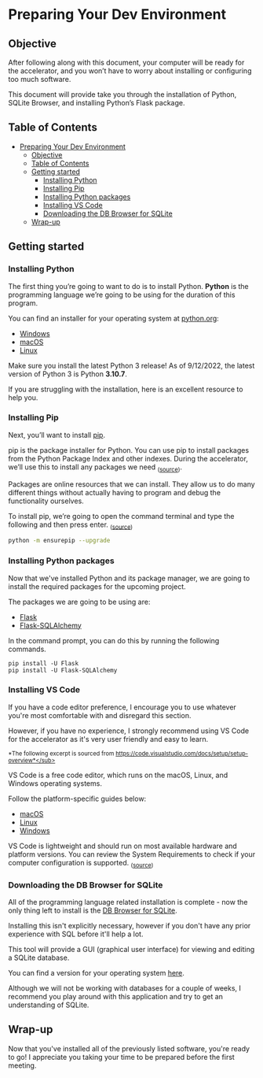 # Preparing Your Dev Environment

## Objective
After following along with this document, your computer will be ready for the accelerator, and you won’t have to worry about installing or configuring too much software.

This document will provide take you through the installation of Python, SQLite Browser, and installing Python’s Flask package.

## Table of Contents
- [Preparing Your Dev Environment](#preparing-your-dev-environment)
  - [Objective](#objective)
  - [Table of Contents](#table-of-contents)
  - [Getting started](#getting-started)
    - [Installing Python](#installing-python)
    - [Installing Pip](#installing-pip)
    - [Installing Python packages](#installing-python-packages)
    - [Installing VS Code](#installing-vs-code)
    - [Downloading the DB Browser for SQLite](#downloading-the-db-browser-for-sqlite)
  - [Wrap-up](#wrap-up)

## Getting started
### Installing Python
The first thing you’re going to want to do is to install Python. **Python** is the programming language we’re going to be using for the duration of this program.

You can find an installer for your operating system at [python.org](http://python.org):
- [Windows](https://www.python.org/downloads/)
- [macOS](https://www.python.org/downloads/macos/)
- [Linux](https://www.python.org/downloads/source/)

Make sure you install the latest Python 3 release! As of 9/12/2022,  the latest version of Python 3 is Python **3.10.7**.

If you are struggling with the installation, here is an excellent resource to help you.

### Installing Pip
Next, you’ll want to install [pip](https://pypi.org/project/pip/).

pip is the package installer for Python. You can use pip to install packages from the Python Package Index and other indexes. During the accelerator, we’ll use this to install any packages we need <sub>([source](https://pip.pypa.io/en/stable/))</sub>.

Packages are online resources that we can install. They allow us to do many different things without actually having to program and debug the functionality ourselves.

To install pip, we’re going to open the command terminal and type the following and then press enter. <sub>([source](https://pip.pypa.io/en/stable/installation/))</sub>

```bash
python -m ensurepip --upgrade
```

### Installing Python packages
Now that we've installed Python and its package manager, we are going to install the required packages for the upcoming project.

The packages we are going to be using are:
- [Flask](https://pypi.org/project/Flask/)
- [Flask-SQLAlchemy](https://pypi.org/project/Flask-SQLAlchemy/)

In the command prompt, you can do this by running the following commands.
```pip
pip install -U Flask
pip install -U Flask-SQLAlchemy
```

### Installing VS Code
If you have a code editor preference, I encourage you to use whatever you're most comfortable with and disregard this section.

However, if you have no experience, I strongly recommend using VS Code for the accelerator as it's very user friendly and easy to learn.

<sub>*The following excerpt is sourced from https://code.visualstudio.com/docs/setup/setup-overview*</sub>

VS Code is a free code editor, which runs on the macOS, Linux, and Windows operating systems.

Follow the platform-specific guides below:
- [macOS](https://code.visualstudio.com/docs/setup/mac)
- [Linux](https://code.visualstudio.com/docs/setup/linux)
- [Windows](https://code.visualstudio.com/docs/setup/windows)

VS Code is lightweight and should run on most available hardware and platform versions. You can review the System Requirements to check if your computer configuration is supported. <sub>([source](https://code.visualstudio.com/docs/setup/setup-overview))</sub>

### Downloading the DB Browser for SQLite
All of the programming language related installation is complete - now the only thing left to install is the [DB Browser for SQLite](https://sqlitebrowser.org/).

Installing this isn't explicitly necessary, however if you don't have any prior experience with SQL before it'll help a lot.

This tool will provide a GUI (graphical user interface) for viewing and editing a SQLite database.

You can find a version for your operating system [here](https://sqlitebrowser.org/dl/).

Although we will not be working with databases for a couple of weeks, I recommend you play around with this application and try to get an understanding of SQLite.

## Wrap-up
Now that you've installed all of the previously listed software, you're ready to go! I appreciate you taking your time to be prepared before the first meeting.